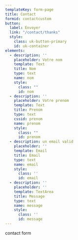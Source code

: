 ```yaml
---
templateKey: form-page
title: Contact
formid: contactcustom
button:
  label: Envoyer
  link: "/contact/thanks"
  style:
    class: uk-button-primary
    id: uk-container
elements:
  - description: ''
    placeholder: Votre nom
    template: Text
    title: Nom
    type: text
    name: nom
    style:
      class: ""
      id: nom
  - description: ''
    placeholder: Votre prenom
    template: Text
    title: Prenom
    type: text
    cssid: prenom
    name: prenom
    style:
      class: ""
      id: prenom
  - description: un email valid
    placeholder: ''
    template: Email
    title: Email
    type: text
    name: email
    style:
      class: ''
      id: email
  - description: ''
    placeholder: ''
    template: TextArea
    title: Message
    type: text
    name: message
    style:
      class: ''
      id: message
---
```

contact form
